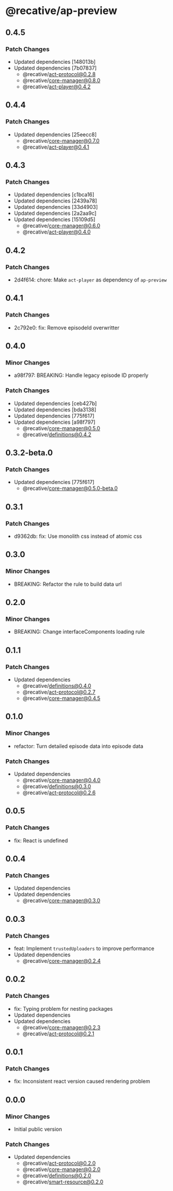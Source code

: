 # @recative/ap-preview

## 0.4.5

### Patch Changes

- Updated dependencies [148013b]
- Updated dependencies [7b07837]
  - @recative/act-protocol@0.2.8
  - @recative/core-manager@0.8.0
  - @recative/act-player@0.4.2

## 0.4.4

### Patch Changes

- Updated dependencies [25eecc8]
  - @recative/core-manager@0.7.0
  - @recative/act-player@0.4.1

## 0.4.3

### Patch Changes

- Updated dependencies [c1bca16]
- Updated dependencies [2439a78]
- Updated dependencies [33d4903]
- Updated dependencies [2a2aa9c]
- Updated dependencies [15109d5]
  - @recative/core-manager@0.6.0
  - @recative/act-player@0.4.0

## 0.4.2

### Patch Changes

- 2d4f614: chore: Make `act-player` as dependency of `ap-preview`

## 0.4.1

### Patch Changes

- 2c792e0: fix: Remove episodeId overwritter

## 0.4.0

### Minor Changes

- a98f797: BREAKING: Handle legacy episode ID properly

### Patch Changes

- Updated dependencies [ceb427b]
- Updated dependencies [bda3138]
- Updated dependencies [775f617]
- Updated dependencies [a98f797]
  - @recative/core-manager@0.5.0
  - @recative/definitions@0.4.2

## 0.3.2-beta.0

### Patch Changes

- Updated dependencies [775f617]
  - @recative/core-manager@0.5.0-beta.0

## 0.3.1

### Patch Changes

- d9362db: fix: Use monolith css instead of atomic css

## 0.3.0

### Minor Changes

- BREAKING: Refactor the rule to build data url

## 0.2.0

### Minor Changes

- BREAKING: Change interfaceComponents loading rule

## 0.1.1

### Patch Changes

- Updated dependencies
  - @recative/definitions@0.4.0
  - @recative/act-protocol@0.2.7
  - @recative/core-manager@0.4.5

## 0.1.0

### Minor Changes

- refactor: Turn detailed episode data into episode data

### Patch Changes

- Updated dependencies
  - @recative/core-manager@0.4.0
  - @recative/definitions@0.3.0
  - @recative/act-protocol@0.2.6

## 0.0.5

### Patch Changes

- fix: React is undefined

## 0.0.4

### Patch Changes

- Updated dependencies
- Updated dependencies
  - @recative/core-manager@0.3.0

## 0.0.3

### Patch Changes

- feat: Implement `trustedUploaders` to improve performance
- Updated dependencies
  - @recative/core-manager@0.2.4

## 0.0.2

### Patch Changes

- fix: Typing problem for nesting packages
- Updated dependencies
- Updated dependencies
  - @recative/core-manager@0.2.3
  - @recative/act-protocol@0.2.1

## 0.0.1

### Patch Changes

- fix: Inconsistent react version caused rendering problem

## 0.0.0

### Minor Changes

- Initial public version

### Patch Changes

- Updated dependencies
  - @recative/act-protocol@0.2.0
  - @recative/core-manager@0.2.0
  - @recative/definitions@0.2.0
  - @recative/smart-resource@0.2.0
